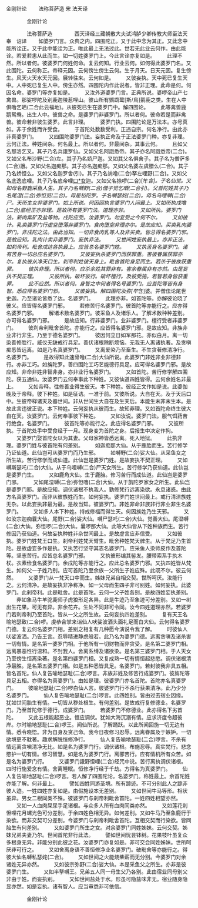   金刚针论
　　法称菩萨造  宋 法天译




　　　　金刚针论

　　　　法称菩萨造
　　　　西天译经三藏朝散大夫试鸿胪少卿传教大师臣法天奉　诏译
　　如婆罗门言。众典之内。四围陀正。又于此中念为其正。又此念中能所诠正。又于此中能诠为正。唯此最上无法过此。世若无此业云何作。由此能诠。若爱若恚从此而生。如一切姓婆罗门上。今此言诠亦复如是。
　　此理不然。所以者何。彼婆罗门何姓何命。复云何知。行业云何。如何得此婆罗门名。又此围陀。云何称正。帝释元因。云何傍生傍生云何。生于月天。日天元因。复生傍生。风天火天水天元因。展转往来。云何如是。
　　又彼妄执。天中死已复生天中。人中死已复生人中。傍生亦然。四围陀内作此说者。皆非正理。此命是何。何因名命。婆罗门等亦复如是。
　　又汝外道婆罗门言。正典所说。婆啰帝山产七禽兽。那娑啰陀及别鹿迦陵惹哩山。彼山所有鹦鹉鹭[斯/鳥]鹅鹿之类。生在人中俱噜乞晒(二合此云福地)。从彼死已生在婆罗门中。解四围论。
　　此等禽兽鹿鹅鸳鸯。出生人中。彼兽之命。是婆罗门非婆罗门。所以者何。彼命若是而非禽兽。彼命若非彼生婆罗。此言非理。
　　婆罗门执。四围陀论是万法本。亦号真如。非于余姓而许受食。
　　于首陀处数数受利。正违自宗。何名净行。由此亦非真婆罗门。
　　又四围陀婆罗门法。妄执正命及于正法婆罗门种。亦复非理。云何正法。种姓间杂。何名最上。所以者何。非最间杂。其事云何。
　　且如父名那洛乞叉。其子乃名兵誐罗仙。又如父名阿誐悉帝。其子亦名阿誐悉帝(二合)。又如父名布沙野(二合)左。其子乃名娇尸迦。又如其父名俱舍子。其子名为僧萨多(二合)誐。又如父名迦痴那。其子亦名迦痴那。又如父名婆左虞腊么(二合)。其子乃名娇怛么。又如父名迦罗舍(引)。其子乃名讷噜(二合)拏左哩野(二合)。又如父名底逸底哩。其子乃名底帝哩[口*女](尼所引)迦。又如父名捺啰(二合)[牟*含]。子名仙觉。又如母名野鹿采鱼人生。其子乃名嚩野(二合)僧子觉乞晒(二合引)。父首陀姓其子乃名尾湿(二合)弥怛览(二合)。母是毡陀罗。子名嚩瑟姹(二合)。母名乌哩嚩(二合)尸。天所生女非婆罗门。如上所说。何因固执言婆罗门人间最上。又如所执戌噜(二合)底经正亦非理。是故所有婆罗门法。道理亦非。
　　又如所执。婆罗门法。新肉紫矿及盐等物。戌陀应受。汝婆罗门。勿宜受之今何不尔。
　　又如彼计。乳卖婆罗门行虚空堕落非婆罗门。食肉堕空非理亦尔。是故应知。买卖乳肉婆罗门。非戌陀之法。由此当知。一切非食肉乳等人及非买卖。皆总得名婆罗门邪。是故应知。乳肉计卖非婆罗门。妄执非法。
　　又世间姓妄执最上。亦非正法。如刹帝利。毗舍戌达各执最上。应皆总名婆罗门姓。
　　又执苦身名婆罗门。诸有苦身一切总应名婆罗门。
　　又彼妄执杀婆罗门而获罪重。害彼眷属获罪亦尔。复执彼从净天口生。刹帝利姓彼天身上。毗舍首陀身足而生。若杀于彼故获重罪。
　　彼执非理。所以者何。应杀余姓其罪非有。害余眷属非有亦然。由是妄执不契正理。
　　又彼所执。破坏彼行。破坏檀行。及彼受施。若智若身皆获重罪。
　　此不应然。所以者何。身智之中何者得名号婆罗门。应首陀等皆有身智。悉应得名婆罗门邪。
　　又彼妄执。解四围陀及弥[牟*含]婆。并僧佉论尾世史迦。乃至诸论皆悉了达。名婆罗门。
　　此理亦非。如首陀等。亦解彼论晓了彼义。应皆得名婆罗门邪。
　　若修苦行名婆罗门。彼首陀等亦能行之。应亦得名婆罗门邪。
　　解诸术数名婆罗门。彼采鱼人及诸乐人。了解术数种种差别。亦可得名婆罗门邪。
　　是故应知。行非婆罗门。业非婆罗门。檀行受者非婆罗门。
　　彼刹帝利毗舍首陀。亦能行之。应皆得名婆罗门邪。是故应知。非族非业非行非生。乃至于德名婆罗门。
　　彼因何立日如军那花。亦似白月。离一切染善修胜行。威仪无缺戒行具足。善伏诸根除断烦恼。无我无人离诸执著。及贪嗔痴悉皆远离。如是乃名真婆罗门。
　　又离爱染乃至畜生。不生贪著修清净行。名婆罗门。
　　是故得知此速骨噜(二合)大仙所说。此婆罗门非姓非业非德非行。亦非工巧。如旃陀罗。善四围陀工巧艺能德行具足。应可得名婆罗门邪。是故应知。非命非姓非智非身。亦非业行名婆罗门。
　　又如首陀。苦行修学解四围陀。获五通仙。汝婆罗门云何奉事此下种姓。又彼仙道四姓皆得。云何余姓名非最上。
　　又如帝释。往修善业得生彼天。本下种姓。彼经正文作如是说。此婆伽晚及于帝释。彼下种姓。如是征诘。一准于前。又彼所说。大自在天。及于天后口中。生彼帝释诸天及器世间。非从世间生大自在及生天后。本能生末非末生本。是故此言违彼正说。本下种姓。云何妄执从彼而生。故知非理。又如首陀命终生彼大自在天。汝婆罗门。云何奉事彼下种姓。
　　又如汝说。婆罗门法。服气饵药苦行绝食。名婆罗门。
　　彼首陀等亦能行之。此应得名婆罗门邪。
　　又彼所执。于首陀处手中受食经于一月。现身变为首陀之身。后报生中决定作狗。
　　又婆罗门娶首陀女以为其妻。父母家神皆悉远离。死入地狱。
　　此执非理。婆罗门姓与彼首陀有何差别。
　　如迦痴那大仙。从于鹿胎而生。苦行修学乃证仙道。此仙岂可从婆罗门而乃生邪。
　　如嚩野(二合)娑大仙。从采鱼女之所生故。苦行修学而成仙道。此仙岂是婆罗门姓。是故妄执不契正理。
　　又如嚩斯瑟吒(二合)大仙。从于乌哩嚩(二合)尸天女所生。苦行修学乃获仙道。此仙岂是婆罗门生。
　　又如鹿角大仙。生于鹿胎。修习苦行而成仙道。此仙岂是婆罗门邪。
　　又如尾湿嚩(二合)弥怛噜(二合)大仙。从于旃陀罗家女之所生。此仙岂是婆罗门耶。是故应知。调伏诸根不执我人。勤修梵行远离染欲。永息诸惑。由此方名真婆罗门。而非从彼族姓而生。如何妄执。婆罗门姓世间最上。戒行清洁族姓无杂。以此妄执非最为最。是故当知。彼婆罗门。非姓非命非族非行非业非生名婆罗门。
　　又如多人本下种姓。持戒修福而得生天。何因族姓乃生天邪。
　　又如汝宗迦痴曩大仙。尾野(二合)娑大仙。嚩尸瑟吒(二合)大仙。觉善大仙。尾湿嚩(二合)大仙。弥怛啰(二合)大仙。曩啰那大仙。此等大仙皆从下姓种族而生。苦行修因乃获仙道。何故妄执种姓非杂世间最上。是故虚言应非信受。
　　又如彼执。婆罗门姓梵王口生。刹帝利姓梵天臂生。毗舍种姓梵天髀生。从于梵足乃生首陀。是故虚妄多作是执。又执苦行坚守其志名婆罗门。应采鱼人染师皮作及首陀等。坚志苦行。应皆总名婆罗门邪。
　　又执彼形编其髻发。腰带索系手执木杖。衣素俭食名婆罗门。余戌陀等亦能行之。应此总名婆罗门邪。又执四姓皆从梵生。如何父一子姓乃别。应可首陀乃至余族一父所生子姓应殊。此既不尔。彼云何然。
　　又婆罗门从一梵天口中而生。姊妹兄弟自相交契。世所呵厌。汝能行之。云何清净。是故妄执非净称净。如一父母而生四子非可别姓。如何妄执。此婆罗门。此刹帝利。此是毗舍。此是首陀。云何一父子姓各别。是故四姓妄执差别。
　　非如象马牛羊驼鹿师子虎狼形足各异。此是牛迹乃至象迹可分差别。又如一树出生花果。可无有异。非余花卉。生处不同非可令同。汝今四姓道理亦然。若婆罗门若刹帝利乃至首陀。皆从一父之所生故。云何妄执四姓差别。
　　复有天王名喻地瑟致(二合)啰。虔恭合掌来诣仙人吠娑波洒头面礼足而白大仙。云何得名婆罗门德。复云何名婆罗门相。差别之相复有几种愿今演说令我了解。
　　时彼仙人吠娑波洒。乃告王言。忍辱精进静虑般若。此乃名为婆罗门德。远离贪嗔及诸杀害一切有情。是名第一婆罗门相。于他所有一切财物而非贪受。是名第二婆罗门相。远离暴恶性行温和。不封我人。舍离系缚及诸欲染。是名第三婆罗门相。于人天女乃至傍生恒离染著。是名第四婆罗门相。又复成熟一切有情恒起悲愍。调伏诸根清净最胜。是名第五婆罗门相。如是五种悉皆具足。名婆罗门。若封彼我非具五相。皆名首陀。仙人复告喻地瑟耻(二合)啰言。非族非姓及修苦行成婆罗门。彼旃陀等具足五相。亦得名为真婆罗门。由如是理。彼婆罗门亦名首陀。首陀亦名真婆罗门。
　　彼喻地瑟耻(二合)啰白仙人言。彼婆罗门行不杀行获果清净。此乃少分名婆罗门。
　　仙人复告喻地瑟耻(二合)啰言。此四姓别。皆由过去宿业因缘。犹如世间胎生有情。一切皆从秽处根生。有何差别。是故戒行复修德业。名婆罗门。乃至首陀修于德行。成婆罗门。
　　若婆罗门不修德业。此亦得名下劣首陀。
　　又此五根能起恶业。恒应调伏。犹如大海沉溺有情。应求济度令超彼岸。尔时喻地瑟耻(二合)啰王。闻仙所说。了解踊跃。以此所闻回施一切无边有情。悉令晓悟。非为自身及贪己命。我今日夜修习忍辱。远离眷属及于嫉妒。一切欲境更不耽著。趣求解脱恒修净行。
　　仙人复告喻地瑟耻(二合)啰言。不杀有情远离贪嗔清净无比。如是名为婆罗门行。调伏诸根。布施忍辱。真实梵行。悲念愍护一切有情。修习智慧。如是名为婆罗门行。离邪苦行。应有情机所有众苦。如是名为婆罗门行。
　　又婆罗门誐野怛哩(二合)经咒中说。苦行离执调伏诸根。四时行施爱念有情。舍离睡眠。恒修净行经于千劫。方得名为真婆罗门。
　　仙人复告喻地瑟耻(二合)啰言。若人解了四围陀论。名婆罗门。称姓最上。余首陀姓亦能了解。何非最上。
　　譬如四姓同游圣境。所有踪迹。不可分别此人之踪非彼人迹。一姓四姓亦复如是。由假施设本无差别。
　　又如世间牛马等形。相状虽异。男女二根同类不殊。彼婆罗门与刹帝利毗舍首陀。一姓四姓相望亦然。
　　又如一人血肉屎尿手足诸根。与众多人所有血肉同类亦然。
　　又如莲花刹怛哩花月螺光色可分差别。于余四姓色相无异。如何差别。又如牛马乃至象鹿行于染欲。而非交契可分差别。今婆罗门与刹帝利毗舍首陀。互相交契而行染欲。皆同胎生有何差别。
　　又如婆罗门所生之女。对余婆罗门同姓姊妹。云何交契。姊妹兄弟夫妻乃尔。世间首陀非行此法。
　　譬如世间忧昙钵树。花果枝叶虽复众多根身无异。非能分别此彼之花。汝婆罗门亦复如是。非可交会同姓姊妹。世所呵厌非可行之。
　　又如舍离身语不善恒修净业名婆罗门。破毗舍等亦能行之。得彼大仙名嚩私瑟姹(二合)。
　　又如世间之火能烧柴薪而无分别。今婆罗门对余诸姓无异亦然。
　　又如彼宗弥野(二合)娑大仙。本是采鱼父之所生。亦非是彼婆罗门生。
　　又如半拏嚩王。兄弟五人同一母生父乃各别。此由宿业同母别父非由于姓。而妄执别。
　　又如世间盐处于水。形虽可隐盐味非无。宿业随身隐显亦然。如是妄执。诸有智人。应当审悉非可依信。

　　　　金刚针论


